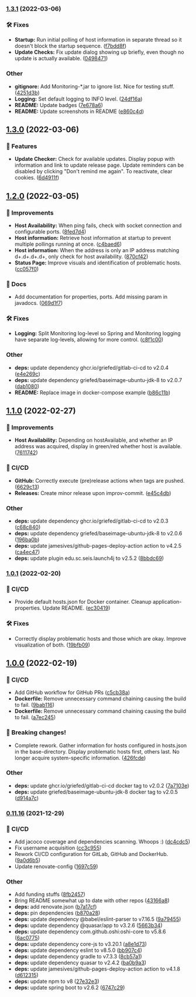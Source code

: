 ### [1.3.1](https://git.griefed.de/Griefed/Monitoring/compare/1.3.0...1.3.1) (2022-03-06)


### 🛠 Fixes

* **Startup:** Run initial polling of host information in separate thread so it doesn't block the startup sequence. ([f7bdd8f](https://git.griefed.de/Griefed/Monitoring/commit/f7bdd8f09bbc1bbee8ca4b15ab0ce93a6fe12ee4))
* **Update Checks:** Fix update dialog showing up briefly, even though no update is actually available. ([0498471](https://git.griefed.de/Griefed/Monitoring/commit/0498471da7bcd6925229bd94a2d0de73516736a6))


### Other

* **gitignore:** Add Monitoring-*.jar to ignore list. Nice for testing stuff. ([4251d3b](https://git.griefed.de/Griefed/Monitoring/commit/4251d3bb30def12627e07e24f17c142d2e7b982d))
* **Logging:** Set default logging to INFO level. ([24df16a](https://git.griefed.de/Griefed/Monitoring/commit/24df16adf4679fd44f687c73adb21fa9c7103d29))
* **README:** Update badges ([7e678a6](https://git.griefed.de/Griefed/Monitoring/commit/7e678a64ec78bdfbc285232711ec3cccdaf72d20))
* **README:** Update screenshots in README ([e860c4d](https://git.griefed.de/Griefed/Monitoring/commit/e860c4df9768d531cd80eab4579026d96a810222))

## [1.3.0](https://git.griefed.de/Griefed/Monitoring/compare/1.2.0...1.3.0) (2022-03-06)


### 🚀 Features

* **Update Checker:** Check for available updates. Display popup with information and link to update release page. Update reminders can be disabled by clicking "Don't remind me again". To reactivate, clear cookies. ([6d4911f](https://git.griefed.de/Griefed/Monitoring/commit/6d4911f9fc44a412627faad780d74bb3be8cfe06))

## [1.2.0](https://git.griefed.de/Griefed/Monitoring/compare/1.1.0...1.2.0) (2022-03-05)


### 💎 Improvements

* **Host Availability:** When ping fails, check with socket connection and configurable ports. ([8fed7d4](https://git.griefed.de/Griefed/Monitoring/commit/8fed7d427a441a7314eb6b152b7d918bb4a23664))
* **Host information:** Retrieve host information at startup to prevent multiple pollings running at once. ([c4baed6](https://git.griefed.de/Griefed/Monitoring/commit/c4baed603582b24f446462a2ad58a3604b4835bb))
* **Host information:** When the address is only an IP address matching d+.d+.d+.d+, only check for host availability. ([870cf42](https://git.griefed.de/Griefed/Monitoring/commit/870cf4240ea4ececb8bc4659539330106f6b72d0))
* **Status Page:** Improve visuals and identification of problematic hosts. ([cc057f0](https://git.griefed.de/Griefed/Monitoring/commit/cc057f0cf99e7c40f0a8dc8f16ab2db1983f8c30))


### 📔 Docs

* Add documentation for properties, ports. Add missing param in javadocs. ([069d1f7](https://git.griefed.de/Griefed/Monitoring/commit/069d1f7fbad9b7b037f063da5cf3a0f5b4b3546b))


### 🛠 Fixes

* **Logging:** Split Monitoring log-level so Spring and Monitoring logging have separate log-levels, allowing for more control. ([c8f1c00](https://git.griefed.de/Griefed/Monitoring/commit/c8f1c004c4cfb6271edcfe9a5359af3080847dd0))


### Other

* **deps:** update dependency ghcr.io/griefed/gitlab-ci-cd to v2.0.4 ([e4e269c](https://git.griefed.de/Griefed/Monitoring/commit/e4e269c3a68501d025c33a942ae457333a9b47b3))
* **deps:** update dependency griefed/baseimage-ubuntu-jdk-8 to v2.0.7 ([dab1080](https://git.griefed.de/Griefed/Monitoring/commit/dab1080423ccff237816040d59eb9685412c78ff))
* **README:** Replace image in docker-compose example ([b86c11b](https://git.griefed.de/Griefed/Monitoring/commit/b86c11bd35dca9ec6ad2c1ebb5e0ffe7bed2a5fc))

## [1.1.0](https://git.griefed.de/Griefed/Monitoring/compare/1.0.1...1.1.0) (2022-02-27)


### 💎 Improvements

* **Host Availability:** Depending on hostAvailable, and whether an IP address was acquired, display in green/red whether host is available. ([7611742](https://git.griefed.de/Griefed/Monitoring/commit/7611742bf622d5dcd5ed5df7f4f43e318e380c10))


### 🦊 CI/CD

* **GitHub:** Correctly execute (pre)release actions when tags are pushed. ([6629c13](https://git.griefed.de/Griefed/Monitoring/commit/6629c1304d7e4f554b575ffdaba889669b25103d))
* **Releases:** Create minor release upon improv-commit. ([e45c4db](https://git.griefed.de/Griefed/Monitoring/commit/e45c4db67cab9bbc49eb6bb5f8eb41f5ff57f653))


### Other

* **deps:** update dependency ghcr.io/griefed/gitlab-ci-cd to v2.0.3 ([c68c840](https://git.griefed.de/Griefed/Monitoring/commit/c68c840d76ea7976e6d962b4649d199b89c3798f))
* **deps:** update dependency griefed/baseimage-ubuntu-jdk-8 to v2.0.6 ([196ba0b](https://git.griefed.de/Griefed/Monitoring/commit/196ba0b7eed1760479b820580997aa6abc4f5a0a))
* **deps:** update jamesives/github-pages-deploy-action action to v4.2.5 ([ca4ec47](https://git.griefed.de/Griefed/Monitoring/commit/ca4ec47257116972c0b080438fd37c2ec98fa380))
* **deps:** update plugin edu.sc.seis.launch4j to v2.5.2 ([8bbdc69](https://git.griefed.de/Griefed/Monitoring/commit/8bbdc6964cc95bae2dd409c135a9104af9ee1de9))

### [1.0.1](https://git.griefed.de/Griefed/Monitoring/compare/1.0.0...1.0.1) (2022-02-20)


### 🦊 CI/CD

* Provide default hosts.json for Docker container. Cleanup application-properties. Update README. ([ec30419](https://git.griefed.de/Griefed/Monitoring/commit/ec304195d7d9e3be21bd191a4de5f1edf2ef8617))


### 🛠 Fixes

* Correctly display problematic hosts and those which are okay. Improve visualization of both. ([19bfb09](https://git.griefed.de/Griefed/Monitoring/commit/19bfb09774293268258cf30a3c1f173e01cdb59d))

## [1.0.0](https://git.griefed.de/Griefed/Monitoring/compare/0.11.16...1.0.0) (2022-02-19)


### 🦊 CI/CD

* Add GitHub workflow for GitHub PRs ([c5cb38a](https://git.griefed.de/Griefed/Monitoring/commit/c5cb38a56f18e72e724db498d0c85705bd37160e))
* **Dockerfile:** Remove unnecessary command chaining causing the build to fail. ([9bab116](https://git.griefed.de/Griefed/Monitoring/commit/9bab116906a162cbc8e83a23f4b4309ed7cbc28b))
* **Dockerfile:** Remove unnecessary command chaining causing the build to fail. ([a7ec245](https://git.griefed.de/Griefed/Monitoring/commit/a7ec2455f63a8acc9fe0a694e787d1ff0eaa3115))


### 🧨 Breaking changes!

* Complete rework. Gather information for hosts configured in hosts.json in the base-directory. Display problematic hosts first, others last. No longer acquire system-specific information. ([426fcde](https://git.griefed.de/Griefed/Monitoring/commit/426fcde72c2c42483c1cc34ad8b3ed6c5e6d5130))


### Other

* **deps:** update ghcr.io/griefed/gitlab-ci-cd docker tag to v2.0.2 ([7a7103e](https://git.griefed.de/Griefed/Monitoring/commit/7a7103e4cdd9d2b773896fb62944faee5a6e0c0d))
* **deps:** update griefed/baseimage-ubuntu-jdk-8 docker tag to v2.0.5 ([d914a7c](https://git.griefed.de/Griefed/Monitoring/commit/d914a7c7fcfffd574197128f0c29eb163c453d21))

### [0.11.16](https://git.griefed.de/Griefed/Monitoring/compare/0.11.15...0.11.16) (2021-12-29)


### 🦊 CI/CD

* Add jacoco coverage and dependencies scanning. Whoops :) ([dc4cdc5](https://git.griefed.de/Griefed/Monitoring/commit/dc4cdc56ebc5e0fa11ab80d2e023ae96bf06f48b))
* Fix username acquisition ([cc3c955](https://git.griefed.de/Griefed/Monitoring/commit/cc3c955af256599de3e6f3f25d749d96f3c4d7f0))
* Rework CI/CD configuration for GitLab, GitHub and DockerHub. ([9a0d6b5](https://git.griefed.de/Griefed/Monitoring/commit/9a0d6b5c23176434ecc6281db3dc332f513c53d8))
* Update renovate-config ([1697c59](https://git.griefed.de/Griefed/Monitoring/commit/1697c598cc79e9d755098fd474be119735a4b034))


### Other

* Add funding stuffs ([8fb2457](https://git.griefed.de/Griefed/Monitoring/commit/8fb2457943870cc46cae4b494155be97322734f8))
* Bring README somewhat up to date with other repos ([43166a8](https://git.griefed.de/Griefed/Monitoring/commit/43166a8f7d6a80680692cc708b63a22f1b7276f1))
* **deps:** add renovate.json ([b7a17cf](https://git.griefed.de/Griefed/Monitoring/commit/b7a17cfea537f5108018614c173c248f1407910a))
* **deps:** pin dependencies ([b870a28](https://git.griefed.de/Griefed/Monitoring/commit/b870a289cf17ec437c0716b3ab65f09328336c71))
* **deps:** update dependency @babel/eslint-parser to v7.16.5 ([9a79455](https://git.griefed.de/Griefed/Monitoring/commit/9a79455be115c7dae1381c6ff8e2e99bbb992a95))
* **deps:** update dependency @quasar/app to v3.2.6 ([5663b34](https://git.griefed.de/Griefed/Monitoring/commit/5663b344a95b7305bd159184cb8482f10f3b6ad3))
* **deps:** update dependency com.github.oshi:oshi-core to v5.8.6 ([6ac0775](https://git.griefed.de/Griefed/Monitoring/commit/6ac077551010f80a714ba22dda8fe168c4606b87))
* **deps:** update dependency core-js to v3.20.1 ([a8e1d73](https://git.griefed.de/Griefed/Monitoring/commit/a8e1d730f0fc30fc7371bfc1e130a0d68f21d999))
* **deps:** update dependency eslint to v8.5.0 ([bb907c4](https://git.griefed.de/Griefed/Monitoring/commit/bb907c487f1bafb9c3bda1a0ba5bfa62ebc29f58))
* **deps:** update dependency gradle to v7.3.3 ([8cb57a1](https://git.griefed.de/Griefed/Monitoring/commit/8cb57a12b7851f27013d2ac2991e97a2c7aad8ec))
* **deps:** update dependency quasar to v2.4.2 ([ba0b9a3](https://git.griefed.de/Griefed/Monitoring/commit/ba0b9a3cb03aeae1b76d20e9122e462baab1cacf))
* **deps:** update jamesives/github-pages-deploy-action action to v4.1.8 ([d612315](https://git.griefed.de/Griefed/Monitoring/commit/d612315efbe5decb2dd9b88356f1231cf9390b6b))
* **deps:** update npm to v8 ([27e32e3](https://git.griefed.de/Griefed/Monitoring/commit/27e32e3302c1daa8512280588b846d46311c4e15))
* **deps:** update spring boot to v2.6.2 ([6747c29](https://git.griefed.de/Griefed/Monitoring/commit/6747c29f2e281cce7d201287fa2b938bd04d5939))
